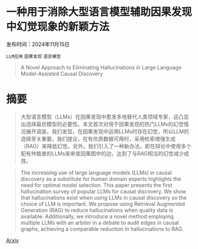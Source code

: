 # 一种用于消除大型语言模型辅助因果发现中幻觉现象的新颖方法

发布时间：2024年11月15日

`LLM应用` `因果发现` `语言模型`

> A Novel Approach to Eliminating Hallucinations in Large Language Model-Assisted Causal Discovery

# 摘要

> 大型语言模型（LLMs）在因果发现中愈发多地替代人类领域专家，这凸显出选择最优模型的必要性。本文首次对用于因果发现的热门LLMs的幻觉情况展开调查。我们发现，在因果发现中运用LLMs时存在幻觉，所以LLM的选择至关重要。我们提议，在有优质数据可用时，采用检索增强生成（RAG）来降低幻觉。另外，我们引入了一种新办法，即在辩论中使用多个配有仲裁者的LLMs来审查因果图中的边，达到了与RAG相当的幻觉减少成效。

> The increasing use of large language models (LLMs) in causal discovery as a substitute for human domain experts highlights the need for optimal model selection. This paper presents the first hallucination survey of popular LLMs for causal discovery. We show that hallucinations exist when using LLMs in causal discovery so the choice of LLM is important. We propose using Retrieval Augmented Generation (RAG) to reduce hallucinations when quality data is available. Additionally, we introduce a novel method employing multiple LLMs with an arbiter in a debate to audit edges in causal graphs, achieving a comparable reduction in hallucinations to RAG.

[Arxiv](https://arxiv.org/abs/2411.12759)